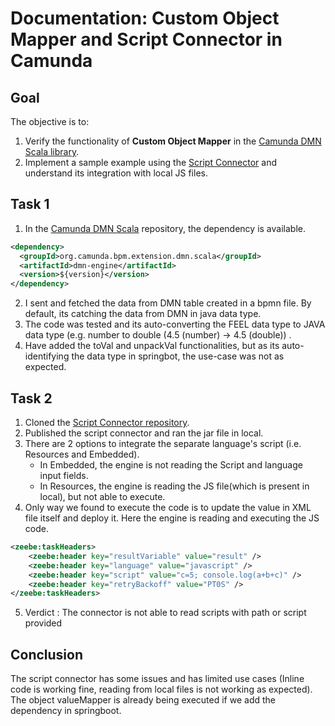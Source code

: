 # Documentation: Custom Object Mapper and Script Connector in Camunda

## Goal
The objective is to:
1. Verify the functionality of **Custom Object Mapper** in the [Camunda DMN Scala library](https://github.com/camunda/dmn-scala/).
2. Implement a sample example using the [Script Connector](https://github.com/camunda-community-hub/script-connector) and understand its integration with local JS files.

## Task 1
1. In the [Camunda DMN Scala](https://github.com/camunda/dmn-scala/) repository, the dependency is available. 
```xml
<dependency>
  <groupId>org.camunda.bpm.extension.dmn.scala</groupId>
  <artifactId>dmn-engine</artifactId>
  <version>${version}</version>
</dependency>
```
2. I sent and fetched the data from DMN table created in a bpmn file. By default, its catching the data from DMN in java data type.
3. The code was tested and its auto-converting the FEEL data type to JAVA data type (e.g. number to double (4.5 (number) -> 4.5 (double))  .
4. Have added the toVal and unpackVal functionalities, but as its auto-identifying the data type in springbot, the use-case was not as expected.

## Task 2
1. Cloned the [Script Connector repository](https://github.com/camunda-community-hub/script-connector).
2. Published the script connector and ran the jar file in local.
3. There are 2 options to integrate the separate language's script (i.e. Resources and Embedded). 
   - In Embedded, the engine is not reading the Script and language input fields.
   - In Resources, the engine is reading the JS file(which is present in local), but not able to execute. 
4. Only way we found to execute the code is to update the value in XML file itself and deploy it. Here the engine is reading and executing the JS code.
```xml
<zeebe:taskHeaders>
	<zeebe:header key="resultVariable" value="result" />
	<zeebe:header key="language" value="javascript" />
	<zeebe:header key="script" value="c=5; console.log(a+b+c)" />
	<zeebe:header key="retryBackoff" value="PT0S" />
</zeebe:taskHeaders>
```
5. Verdict : The connector is not able to read scripts with path or script provided

## Conclusion
The script connector has some issues and has limited use cases (Inline code is working fine, reading from local files is not working as expected).
The object valueMapper is already being executed if we add the dependency in springboot.

